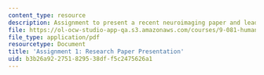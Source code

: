```yaml
---
content_type: resource
description: Assignment to present a recent neuroimaging paper and lead a group discussion.
file: https://ol-ocw-studio-app-qa.s3.amazonaws.com/courses/9-081-human-memory-and-learning-fall-2002/b3b26a922751829538dff5c2475626a1_assignment1.pdf
file_type: application/pdf
resourcetype: Document
title: 'Assignment 1: Research Paper Presentation'
uid: b3b26a92-2751-8295-38df-f5c2475626a1
---
```

